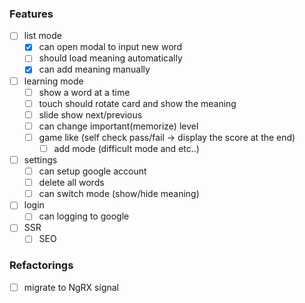 ### Features
- [ ] list mode
  - [x] can open modal to input new word
  - [ ] should load meaning automatically
  - [x] can add meaning manually
- [ ] learning mode
  - [ ] show a word at a time
  - [ ] touch should rotate card and show the meaning
  - [ ] slide show next/previous
  - [ ] can change important(memorize) level
  - [ ] game like (self check pass/fail -> display the score at the end)
    - [ ] add mode (difficult mode and etc..)
- [ ] settings
  - [ ] can setup google account
  - [ ] delete all words
  - [ ] can switch mode (show/hide meaning)
- [ ] login
  - [ ] can logging to google
- [ ] SSR
  - [ ] SEO

### Refactorings
- [ ] migrate to NgRX signal


